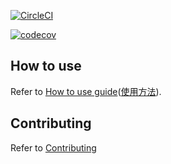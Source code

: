 [![CircleCI](https://circleci.com/gh/tsuz/deepl-auto-converter/tree/main.svg?style=svg)](https://circleci.com/gh/tsuz/deepl-auto-converter/tree/main)

[![codecov](https://codecov.io/gh/tsuz/deepl-auto-converter/branch/main/graph/badge.svg?token=I5WJUlKO6O)](https://codecov.io/gh/tsuz/deepl-auto-converter)

## How to use

Refer to [How to use guide][1]([使用方法][2]).

## Contributing

Refer to [Contributing][3]


[1]: docs/HOW_TO_USE.en.md
[2]: docs/HOW_TO_USE.ja.md
[3]: docs/CONTRIBUTING.md

